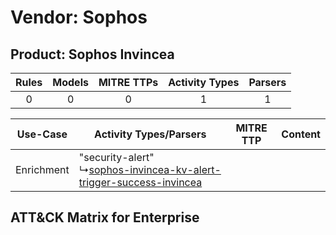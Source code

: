 Vendor: Sophos
==============
Product: Sophos Invincea
------------------------
| Rules | Models | MITRE TTPs | Activity Types | Parsers |
|:-----:|:------:|:----------:|:--------------:|:-------:|
|   0   |   0    |     0      |       1        |    1    |

|  Use-Case  | Activity Types/Parsers    | MITRE TTP | Content    |
|:----------:| ---- | --------- | ---- |
| Enrichment |  "security-alert"<br> ↳[sophos-invincea-kv-alert-trigger-success-invincea](Ps/pC_sophosinvinceakvalerttriggersuccessinvincea.md)<br> |    | [](RM/r_m_sophos_sophos_invincea_Enrichment.md) |

ATT&CK Matrix for Enterprise
----------------------------
